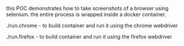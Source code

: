 this POC demonstrates how to take screenshots of a browser using selenium. the entire process is wrapped inside a docker container.

./run.chrome - to build container and run it using the chrome webdriver

./run.firefox - to build container and run it using the firefox webdriver
